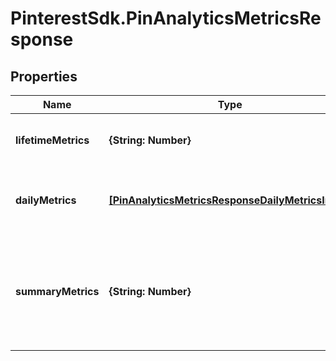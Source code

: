 # PinterestSdk.PinAnalyticsMetricsResponse

## Properties

Name | Type | Description | Notes
------------ | ------------- | ------------- | -------------
**lifetimeMetrics** | **{String: Number}** | The lifetime metric name and value. | [optional] 
**dailyMetrics** | [**[PinAnalyticsMetricsResponseDailyMetricsInner]**](PinAnalyticsMetricsResponseDailyMetricsInner.md) | Array with the requested daily metric records | [optional] 
**summaryMetrics** | **{String: Number}** | The metric name and value over the requested period for each requested metric | [optional] 


